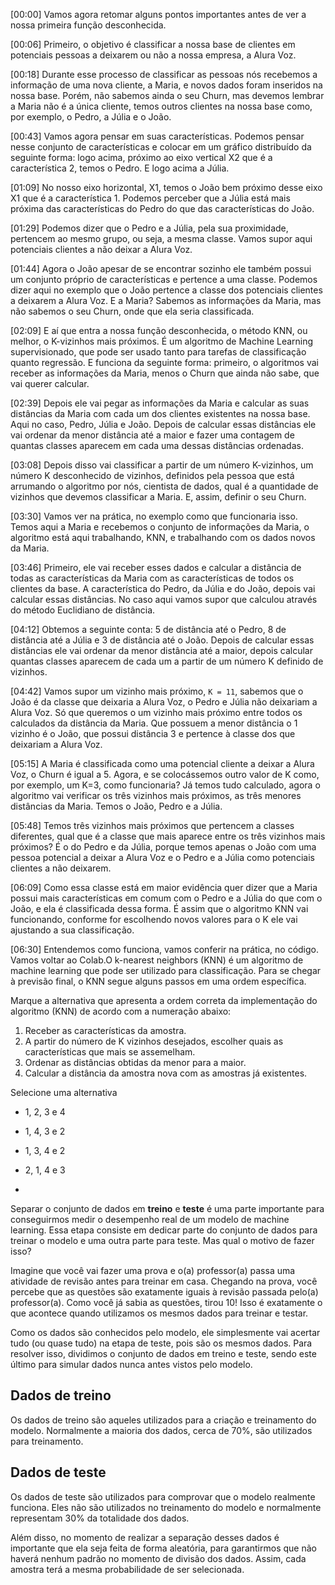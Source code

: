 [00:00] Vamos agora retomar alguns pontos importantes antes de ver a nossa primeira função desconhecida.

[00:06] Primeiro, o objetivo é classificar a nossa base de clientes em potenciais pessoas a deixarem ou não a nossa empresa, a Alura Voz.

[00:18] Durante esse processo de classificar as pessoas nós recebemos a informação de uma nova cliente, a Maria, e novos dados foram inseridos na nossa base. Porém, não sabemos ainda o seu Churn, mas devemos lembrar a Maria não é a única cliente, temos outros clientes na nossa base como, por exemplo, o Pedro, a Júlia e o João.

[00:43] Vamos agora pensar em suas características. Podemos pensar nesse conjunto de características e colocar em um gráfico distribuído da seguinte forma: logo acima, próximo ao eixo vertical X2 que é a característica 2, temos o Pedro. E logo acima a Júlia.

[01:09] No nosso eixo horizontal, X1, temos o João bem próximo desse eixo X1 que é a característica 1. Podemos perceber que a Júlia está mais próxima das características do Pedro do que das características do João.

[01:29] Podemos dizer que o Pedro e a Júlia, pela sua proximidade, pertencem ao mesmo grupo, ou seja, a mesma classe. Vamos supor aqui potenciais clientes a não deixar a Alura Voz.

[01:44] Agora o João apesar de se encontrar sozinho ele também possui um conjunto próprio de características e pertence a uma classe. Podemos dizer aqui no exemplo que o João pertence a classe dos potenciais clientes a deixarem a Alura Voz. E a Maria? Sabemos as informações da Maria, mas não sabemos o seu Churn, onde que ela seria classificada.

[02:09] E aí que entra a nossa função desconhecida, o método KNN, ou melhor, o K-vizinhos mais próximos. É um algoritmo de Machine Learning supervisionado, que pode ser usado tanto para tarefas de classificação quanto regressão. E funciona da seguinte forma: primeiro, o algoritmos vai receber as informações da Maria, menos o Churn que ainda não sabe, que vai querer calcular.

[02:39] Depois ele vai pegar as informações da Maria e calcular as suas distâncias da Maria com cada um dos clientes existentes na nossa base. Aqui no caso, Pedro, Júlia e João. Depois de calcular essas distâncias ele vai ordenar da menor distância até a maior e fazer uma contagem de quantas classes aparecem em cada uma dessas distâncias ordenadas.

[03:08] Depois disso vai classificar a partir de um número K-vizinhos, um número K desconhecido de vizinhos, definidos pela pessoa que está arrumando o algoritmo por nós, cientista de dados, qual é a quantidade de vizinhos que devemos classificar a Maria. E, assim, definir o seu Churn.

[03:30] Vamos ver na prática, no exemplo como que funcionaria isso. Temos aqui a Maria e recebemos o conjunto de informações da Maria, o algoritmo está aqui trabalhando, KNN, e trabalhando com os dados novos da Maria.

[03:46] Primeiro, ele vai receber esses dados e calcular a distância de todas as características da Maria com as características de todos os clientes da base. A característica do Pedro, da Júlia e do João, depois vai calcular essas distâncias. No caso aqui vamos supor que calculou através do método Euclidiano de distância.

[04:12] Obtemos a seguinte conta: 5 de distância até o Pedro, 8 de distância até a Júlia e 3 de distância até o João. Depois de calcular essas distâncias ele vai ordenar da menor distância até a maior, depois calcular quantas classes aparecem de cada um a partir de um número K definido de vizinhos.

[04:42] Vamos supor um vizinho mais próximo, `K = 11`, sabemos que o João é da classe que deixaria a Alura Voz, o Pedro e Júlia não deixariam a Alura Voz. Só que queremos o um vizinho mais próximo entre todos os calculados da distância da Maria. Que possuem a menor distância o 1 vizinho é o João, que possui distância 3 e pertence à classe dos que deixariam a Alura Voz.

[05:15] A Maria é classificada como uma potencial cliente a deixar a Alura Voz, o Churn é igual a 5. Agora, e se colocássemos outro valor de K como, por exemplo, um K=3, como funcionaria? Já temos tudo calculado, agora o algoritmo vai verificar os três vizinhos mais próximos, as três menores distâncias da Maria. Temos o João, Pedro e a Júlia.

[05:48] Temos três vizinhos mais próximos que pertencem a classes diferentes, qual que é a classe que mais aparece entre os três vizinhos mais próximos? É o do Pedro e da Júlia, porque temos apenas o João com uma pessoa potencial a deixar a Alura Voz e o Pedro e a Júlia como potenciais clientes a não deixarem.

[06:09] Como essa classe está em maior evidência quer dizer que a Maria possui mais características em comum com o Pedro e a Júlia do que com o João, e ela é classificada dessa forma. É assim que o algoritmo KNN vai funcionando, conforme for escolhendo novos valores para o K ele vai ajustando a sua classificação.

[06:30] Entendemos como funciona, vamos conferir na prática, no código. Vamos voltar ao Colab.O k-nearest neighbors (KNN) é um algoritmo de machine learning que pode ser utilizado para classificação. Para se chegar à previsão final, o KNN segue alguns passos em uma ordem específica.

Marque a alternativa que apresenta a ordem correta da implementação do algoritmo (KNN) de acordo com a numeração abaixo:

1.  Receber as características da amostra.
2.  A partir do número de K vizinhos desejados, escolher quais as características que mais se assemelham.
3.  Ordenar as distâncias obtidas da menor para a maior.
4.  Calcular a distância da amostra nova com as amostras já existentes.

Selecione uma alternativa

-   1, 2, 3 e 4
    
-   1, 4, 3 e 2
    
-   1, 3, 4 e 2
    
-   2, 1, 4 e 3
-

Separar o conjunto de dados em **treino** e **teste** é uma parte importante para conseguirmos medir o desempenho real de um modelo de machine learning. Essa etapa consiste em dedicar parte do conjunto de dados para treinar o modelo e uma outra parte para teste. Mas qual o motivo de fazer isso?

Imagine que você vai fazer uma prova e o(a) professor(a) passa uma atividade de revisão antes para treinar em casa. Chegando na prova, você percebe que as questões são exatamente iguais à revisão passada pelo(a) professor(a). Como você já sabia as questões, tirou 10! Isso é exatamente o que acontece quando utilizamos os mesmos dados para treinar e testar.

Como os dados são conhecidos pelo modelo, ele simplesmente vai acertar tudo (ou quase tudo) na etapa de teste, pois são os mesmos dados. Para resolver isso, dividimos o conjunto de dados em treino e teste, sendo este último para simular dados nunca antes vistos pelo modelo.

## Dados de treino

Os dados de treino são aqueles utilizados para a criação e treinamento do modelo. Normalmente a maioria dos dados, cerca de 70%, são utilizados para treinamento.

## Dados de teste

Os dados de teste são utilizados para comprovar que o modelo realmente funciona. Eles não são utilizados no treinamento do modelo e normalmente representam 30% da totalidade dos dados.

Além disso, no momento de realizar a separação desses dados é importante que ela seja feita de forma aleatória, para garantirmos que não haverá nenhum padrão no momento de divisão dos dados. Assim, cada amostra terá a mesma probabilidade de ser selecionada.